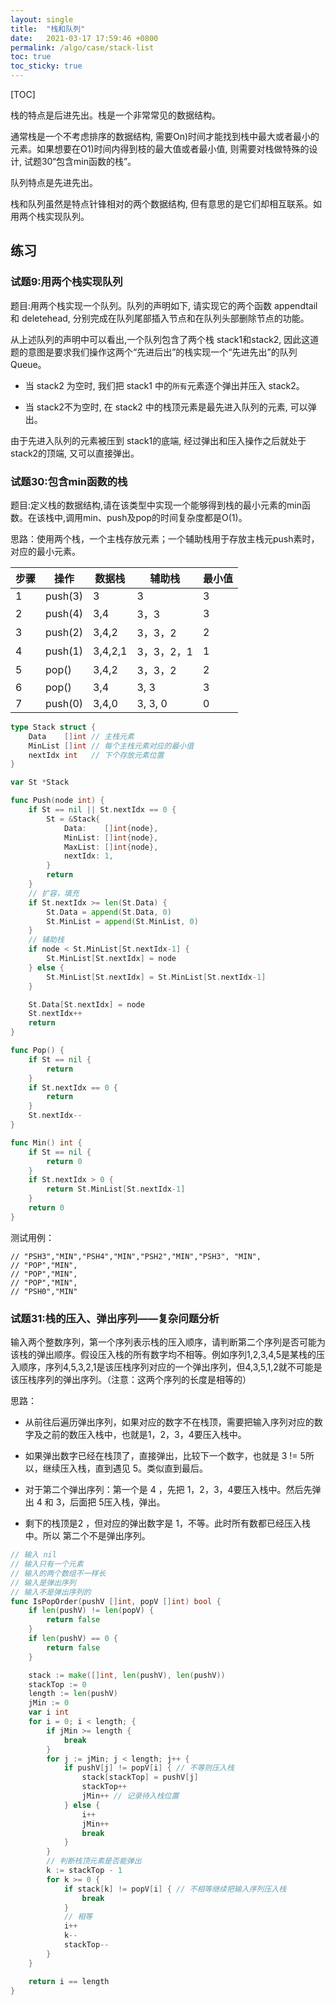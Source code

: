 ```yaml
---
layout: single
title:  "栈和队列"
date:   2021-03-17 17:59:46 +0800
permalink: /algo/case/stack-list
toc: true
toc_sticky: true
---
```


[TOC]





栈的特点是后进先出。栈是一个非常常见的数据结构。

通常栈是一个不考虑排序的数据结构, 需要On)时间才能找到栈中最大或者最小的元素。如果想要在O1)时间内得到枝的最大值或者最小值, 则需要对栈做特殊的设计, 试题30“包含min函数的栈”。

队列特点是先进先出。

栈和队列虽然是特点针锋相对的两个数据结构, 但有意思的是它们却相互联系。如用两个栈实现队列。



## 练习

### 试题9:用两个栈实现队列

题目:用两个栈实现一个队列。队列的声明如下, 请实现它的两个函数 appendtail和 deletehead, 分别完成在队列尾部插入节点和在队列头部删除节点的功能。



从上述队列的声明中可以看出,一个队列包含了两个栈 stack1和stack2, 因此这道题的意图是要求我们操作这两个“先进后出”的栈实现一个“先进先出”的队列 Queue。

- 当 stack2 为空时, 我们把 stack1 中的`所有`元素逐个弹出并压入 stack2。

- 当 stack2不为空时, 在 stack2 中的栈顶元素是最先进入队列的元素, 可以弹出。

由于先进入队列的元素被压到 stack1的底端, 经过弹出和压入操作之后就处于 stack2的顶端, 又可以直接弹出。





### 试题30:包含min函数的栈

题目:定义栈的数据结构,请在该类型中实现一个能够得到栈的最小元素的min函数。在该栈中,调用min、push及pop的时间复杂度都是O(1)。

思路：使用两个栈，一个主栈存放元素；一个辅助栈用于存放主栈元push素时，对应的最小元素。

| 步骤 | 操作    | 数据栈  | 辅助栈     | 最小值 |
| ---- | ------- | ------- | ---------- | ------ |
| 1    | push(3) | 3       | 3          | 3      |
| 2    | push(4) | 3,4     | 3，3       | 3      |
| 3    | push(2) | 3,4,2   | 3，3，2    | 2      |
| 4    | push(1) | 3,4,2,1 | 3，3，2，1 | 1      |
| 5    | pop()   | 3,4,2   | 3，3，2    | 2      |
| 6    | pop()   | 3,4     | 3, 3       | 3      |
| 7    | push(0) | 3,4,0   | 3, 3, 0    | 0      |

```go
type Stack struct {
    Data    []int // 主栈元素
    MinList []int // 每个主栈元素对应的最小值
    nextIdx int   // 下个存放元素位置
}

var St *Stack

func Push(node int) {
    if St == nil || St.nextIdx == 0 {
        St = &Stack{
            Data:    []int{node},
            MinList: []int{node},
            MaxList: []int{node},
            nextIdx: 1,
        }
        return
    }
    // 扩容，填充
    if St.nextIdx >= len(St.Data) {
        St.Data = append(St.Data, 0)
        St.MinList = append(St.MinList, 0)
    }
    // 辅助栈
    if node < St.MinList[St.nextIdx-1] {
        St.MinList[St.nextIdx] = node
    } else {
        St.MinList[St.nextIdx] = St.MinList[St.nextIdx-1]
    }

    St.Data[St.nextIdx] = node
    St.nextIdx++
    return
}

func Pop() {
    if St == nil {
        return
    }
    if St.nextIdx == 0 {
        return
    }
    St.nextIdx--
}

func Min() int {
    if St == nil {
        return 0
    }
    if St.nextIdx > 0 {
        return St.MinList[St.nextIdx-1]
    }
    return 0
}
```

测试用例：

```
// "PSH3","MIN","PSH4","MIN","PSH2","MIN","PSH3", "MIN",
// "POP","MIN",
// "POP","MIN",
// "POP","MIN",
// "PSH0","MIN"
```

### 试题31:栈的压入、弹出序列——复杂问题分析

输入两个整数序列，第一个序列表示栈的压入顺序，请判断第二个序列是否可能为该栈的弹出顺序。假设压入栈的所有数字均不相等。例如序列1,2,3,4,5是某栈的压入顺序，序列4,5,3,2,1是该压栈序列对应的一个弹出序列，但4,3,5,1,2就不可能是该压栈序列的弹出序列。（注意：这两个序列的长度是相等的）



思路：

- 从前往后遍历弹出序列，如果对应的数字不在栈顶，需要把输入序列对应的数字及之前的数压入栈中，也就是1，2，3，4要压入栈中。

- 如果弹出数字已经在栈顶了，直接弹出，比较下一个数字，也就是 3 != 5所以，继续压入栈，直到遇见 5。类似直到最后。
- 对于第二个弹出序列：第一个是 4 ，先把 1，2，3，4要压入栈中。然后先弹出 4 和 3，后面把 5压入栈，弹出。
- 剩下的栈顶是2 ，但对应的弹出数字是 1，不等。此时所有数都已经压入栈中。所以 第二个不是弹出序列。

```go
// 输入 nil
// 输入只有一个元素
// 输入的两个数组不一样长
// 输入是弹出序列
// 输入不是弹出序列的
func IsPopOrder(pushV []int, popV []int) bool {
    if len(pushV) != len(popV) {
        return false
    }
    if len(pushV) == 0 {
        return false
    }

    stack := make([]int, len(pushV), len(pushV))
    stackTop := 0
    length := len(pushV)
    jMin := 0
    var i int
    for i = 0; i < length; {
        if jMin >= length {
            break
        }
        for j := jMin; j < length; j++ {
            if pushV[j] != popV[i] { // 不等则压入栈
                stack[stackTop] = pushV[j]
                stackTop++
                jMin++ // 记录待入栈位置
            } else {
                i++
                jMin++
                break
            }
        }
        // 判断栈顶元素是否能弹出
        k := stackTop - 1
        for k >= 0 {
            if stack[k] != popV[i] { // 不相等继续把输入序列压入栈
                break
            }
            // 相等
            i++
            k--
            stackTop--
        }
    }

    return i == length
}
```









